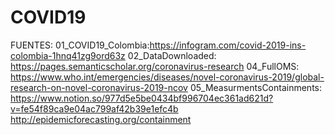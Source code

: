 # COVID19


FUENTES: 
01_COVID19_Colombia:https://infogram.com/covid-2019-ins-colombia-1hnq41zg9ord63z
02_DataDownloaded: https://pages.semanticscholar.org/coronavirus-research
04_FullOMS:  https://www.who.int/emergencies/diseases/novel-coronavirus-2019/global-research-on-novel-coronavirus-2019-ncov
05_MeasurmentsContainments: https://www.notion.so/977d5e5be0434bf996704ec361ad621d?v=fe54f89ca9e04ac799af42b39e1efc4b
http://epidemicforecasting.org/containment



